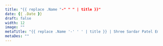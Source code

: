 ```yaml
---
title: "{{ replace .Name "-" " " | title }}"
date: {{ .Date }}
draft: false
width: 12
image: ""
metaTitle: "{{ replace .Name '-' ' ' | title }} | Shree Sardar Patel Employees Group, Rajkot"
metaDes: ""
---
```


